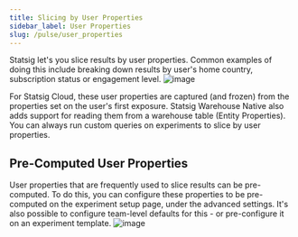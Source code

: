 ```yaml
---
title: Slicing by User Properties
sidebar_label: User Properties
slug: /pulse/user_properties
---
```


Statsig let's you slice results by user properties. Common examples of doing this include breaking down results by user's home country, subscription status or engagement level. 
![image](https://github.com/user-attachments/assets/60ad9a4f-8e85-42a6-8c36-147fc6c85873)

For Statsig Cloud, these user properties are captured (and frozen) from the properties set on the user's first exposure. Statsig Warehouse Native also adds support for reading them from a warehouse table (Entity Properties). You can always run custom queries on experiments to slice by user properties. 

## Pre-Computed User Properties
User properties that are frequently used to slice results can be pre-computed. To do this, you can configure these properties to be pre-computed on the experiment setup page, under the advanced settings. It's also possible to configure team-level defaults for this - or pre-configure it on an experiment template.
![image](https://github.com/user-attachments/assets/196bd217-dd29-4b63-9f1b-d08639e0d36d)
